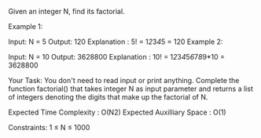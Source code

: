 Given an integer N, find its factorial.

Example 1:

Input: N = 5
Output: 120
Explanation : 5! = 1*2*3*4*5 = 120
Example 2:

Input: N = 10
Output: 3628800
Explanation :
10! = 1*2*3*4*5*6*7*8*9*10 = 3628800

Your Task:
You don't need to read input or print anything. Complete the function factorial() that takes integer N as input parameter and returns a list of integers denoting the digits that make up the factorial of N.


Expected Time Complexity : O(N2)
Expected Auxilliary Space : O(1)


Constraints:
1 ≤ N ≤ 1000

